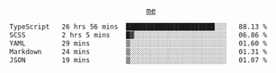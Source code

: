 <p align="center">
  <samp>
    <a href="https://yiwwhl.com">me</a>
  </samp>
</p>

<!--START_SECTION:waka-->

```txt
TypeScript   26 hrs 56 mins  ██████████████████████░░░   88.13 %
SCSS         2 hrs 5 mins    █▓░░░░░░░░░░░░░░░░░░░░░░░   06.86 %
YAML         29 mins         ▒░░░░░░░░░░░░░░░░░░░░░░░░   01.60 %
Markdown     24 mins         ▒░░░░░░░░░░░░░░░░░░░░░░░░   01.31 %
JSON         19 mins         ▒░░░░░░░░░░░░░░░░░░░░░░░░   01.07 %
```

<!--END_SECTION:waka-->